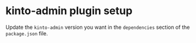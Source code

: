 # kinto-admin plugin setup

Update the `kinto-admin` version you want in the `dependencies` section of the
`package.json` file.
